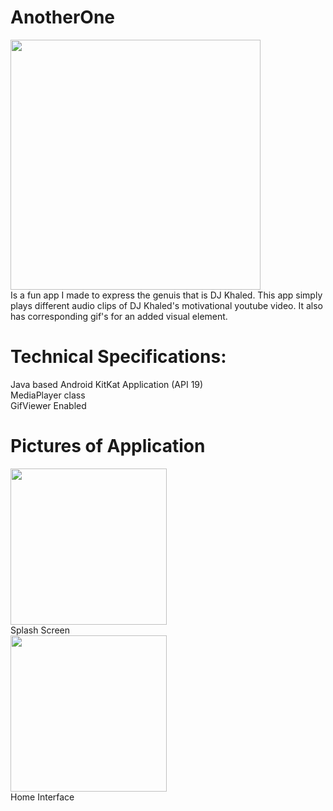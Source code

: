 # AnotherOne
<img src="https://i.imgur.com/nDsk6za.png" width="400" height="400"/></br>
Is a fun app I made to express the genuis that is DJ Khaled. This app simply plays different audio clips of DJ Khaled's motivational youtube video. It also has corresponding gif's for an added visual element.
<br>
# Technical Specifications:
Java based Android KitKat Application (API 19)</br>
MediaPlayer class </br>
GifViewer Enabled </br>
# Pictures of Application
<img src="https://i.imgur.com/gOWPXXp.png" width="250"/></br> Splash Screen</br>
<img src="https://i.imgur.com/WSCoi94.png" width="250"/> </br> Home Interface



